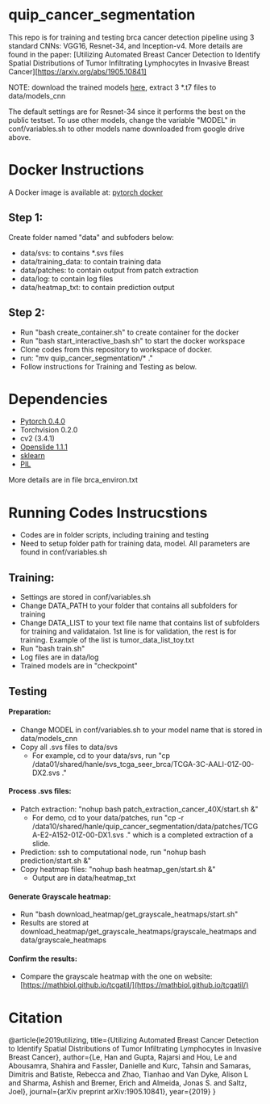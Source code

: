 # quip_cancer_segmentation

This repo is for training and testing brca cancer detection pipeline using 3 standard CNNs: VGG16, Resnet-34, and Inception-v4. 
More details are found in the paper: [Utilizing Automated Breast Cancer Detection to Identify Spatial Distributions of Tumor Infiltrating Lymphocytes in Invasive Breast Cancer][https://arxiv.org/abs/1905.10841]

NOTE: download the trained models [here](https://drive.google.com/open?id=1km7gVpBpLbBovExTgt3CE8JRwpTEl57F), extract 3 *.t7  files to data/models_cnn

The default settings are for Resnet-34 since it performs the best on the public testset. To use other models, change the variable "MODEL" in conf/variables.sh to other models name downloaded from google drive above.

# Docker Instructions 

A Docker image is available at: [pytorch docker](https://cloud.docker.com/repository/docker/hanle/brca-pipeline-image)
## Step 1:
Create folder named "data" and subfoders below:

- data/svs: to contains *.svs files
- data/training_data: to contain training data
- data/patches: to contain output from patch extraction
- data/log: to contain log files
- data/heatmap_txt: to contain prediction output

## Step 2:
- Run "bash create_container.sh" to create container for the docker
- Run "bash start_interactive_bash.sh" to start the docker workspace
- Clone codes from this repository to workspace of docker.
- run: "mv quip_cancer_segmentation/* ."
- Follow instructions for Training and Testing as below.

# Dependencies

 - [Pytorch 0.4.0](http://pytorch.org/)
 - Torchvision 0.2.0
 - cv2 (3.4.1)
 - [Openslide 1.1.1](https://openslide.org/api/python/)
 - [sklearn](https://scikit-learn.org/stable/)
 - [PIL](https://pillow.readthedocs.io/en/3.1.x/reference/Image.html)
 
 More details are in file brca_environ.txt

# Running Codes Instrucstions
- Codes are in folder scripts, including training and testing
- Need to setup folder path for training data, model. All parameters are found in conf/variables.sh
## Training:
- Settings are stored in conf/variables.sh
- Change DATA_PATH to your folder that contains all subfolders for training
- Change DATA_LIST to your text file name that contains list of subfolders for training and validataion. 1st line is for validation, the rest is for training. Example of the list is tumor_data_list_toy.txt 
- Run "bash train.sh"
- Log files are in data/log
- Trained models are in "checkpoint"

## Testing
#### Preparation:
- Change MODEL in conf/variables.sh to your model name that is stored in data/models_cnn
- Copy all .svs files to data/svs
  + For example, cd to your data/svs, run "cp /data01/shared/hanle/svs_tcga_seer_brca/TCGA-3C-AALI-01Z-00-DX2.svs ."
#### Process .svs files:
- Patch extraction: "nohup bash patch_extraction_cancer_40X/start.sh &"
  + For demo, cd to your data/patches, run "cp -r /data10/shared/hanle/quip_cancer_segmentation/data/patches/TCGA-E2-A152-01Z-00-DX1.svs ." which is a completed extraction of a slide.
- Prediction: ssh to computational node, run "nohup bash prediction/start.sh &"
- Copy heatmap files: "nohup bash heatmap_gen/start.sh &"
  + Output are in data/heatmap_txt
#### Generate Grayscale heatmap: 
  + Run "bash download_heatmap/get_grayscale_heatmaps/start.sh"
  + Results are stored at download_heatmap/get_grayscale_heatmaps/grayscale_heatmaps and data/grayscale_heatmaps
#### Confirm the results:
  + Compare the grayscale heatmap with the one on website: [https://mathbiol.github.io/tcgatil/](https://mathbiol.github.io/tcgatil/)


# Citation
@article{le2019utilizing,
  title={Utilizing Automated Breast Cancer Detection to Identify Spatial Distributions of Tumor Infiltrating Lymphocytes in Invasive Breast Cancer},
  author={Le, Han and Gupta, Rajarsi and Hou, Le and Abousamra, Shahira and Fassler, Danielle and Kurc, Tahsin and Samaras, Dimitris and Batiste, Rebecca and Zhao, Tianhao and Van Dyke, Alison L and Sharma, Ashish and Bremer, Erich and Almeida, Jonas S. and Saltz, Joel},
  journal={arXiv preprint arXiv:1905.10841},
  year={2019}
}
